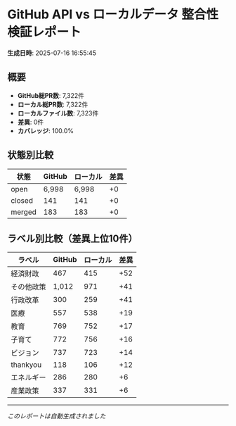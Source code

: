 # GitHub API vs ローカルデータ 整合性検証レポート

**生成日時**: 2025-07-16 16:55:45

## 概要

- **GitHub総PR数**: 7,322件
- **ローカル総PR数**: 7,322件
- **ローカルファイル数**: 7,323件
- **差異**: 0件
- **カバレッジ**: 100.0%

## 状態別比較

| 状態 | GitHub | ローカル | 差異 |
|------|--------|----------|------|
| open | 6,998 | 6,998 | +0 |
| closed | 141 | 141 | +0 |
| merged | 183 | 183 | +0 |

## ラベル別比較（差異上位10件）

| ラベル | GitHub | ローカル | 差異 |
|--------|--------|----------|------|
| 経済財政 | 467 | 415 | +52 |
| その他政策 | 1,012 | 971 | +41 |
| 行政改革 | 300 | 259 | +41 |
| 医療 | 557 | 538 | +19 |
| 教育 | 769 | 752 | +17 |
| 子育て | 772 | 756 | +16 |
| ビジョン | 737 | 723 | +14 |
| thankyou | 118 | 106 | +12 |
| エネルギー | 286 | 280 | +6 |
| 産業政策 | 337 | 331 | +6 |

---
*このレポートは自動生成されました*